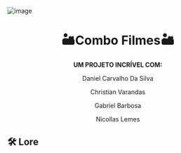 ![image](https://github.com/user-attachments/assets/8684b3f2-5ef2-47f4-a642-c292b3b2cb7d)

# <h1 align="center">🏜️Combo Filmes🏜️</h1>

<div align="center">
  <strong></strong>
</div>
<div align="center">
  
**UM PROJETO INCRÍVEL COM:**
  
Daniel Carvalho Da Silva
  
Christian Varandas
  
Gabriel Barbosa
  
Nicollas Lemes

</div>

## 🛠️ Lore


